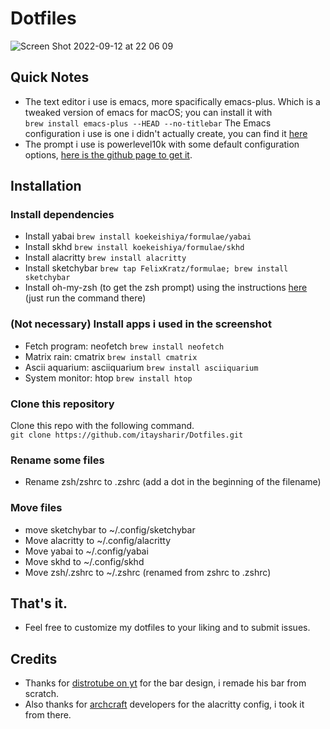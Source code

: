 # Dotfiles
![Screen Shot 2022-09-12 at 22 06 09](https://user-images.githubusercontent.com/87126382/189735560-98678287-7f93-4ada-be43-5a15f7e26cee.jpg)

## Quick Notes
- The text editor i use is emacs, more spacifically emacs-plus. Which is a tweaked version of emacs for macOS; you can install it with <br>
```brew install emacs-plus --HEAD --no-titlebar``` The Emacs configuration i use is one i didn't actually create, you can find it [here](https://github.com/doomemacs/doomemacs)
- The prompt i use is powerlevel10k with some default configuration options, [here is the github page to get it](https://github.com/romkatv/powerlevel10k). 

## Installation
### Install dependencies
- Install yabai ```brew install koekeishiya/formulae/yabai```
- Install skhd ```brew install koekeishiya/formulae/skhd```
- Install alacritty ```brew install alacritty```
- Install sketchybar ```brew tap FelixKratz/formulae; brew install sketchybar```
- Install oh-my-zsh (to get the zsh prompt) using the instructions [here](https://ohmyz.sh/#install) (just run the command there)

### (Not necessary) Install apps i used in the screenshot
- Fetch program: neofetch ```brew install neofetch```
- Matrix rain: cmatrix ```brew install cmatrix```
- Ascii aquarium: asciiquarium ```brew install asciiquarium```
- System monitor: htop ```brew install htop```

### Clone this repository
Clone this repo with the following command. <br>
```git clone https://github.com/itaysharir/Dotfiles.git```

### Rename some files
- Rename zsh/zshrc to .zshrc (add a dot in the beginning of the filename)

### Move files
- move sketchybar to ~/.config/sketchybar <br>
- Move alacritty to ~/.config/alacritty <br>
- Move yabai to ~/.config/yabai <br>
- Move skhd to ~/.config/skhd <br>
- Move zsh/.zshrc to ~/.zshrc (renamed from zshrc to .zshrc)

## That's it.
- Feel free to customize my dotfiles to your liking and to submit issues.

## Credits
- Thanks for [distrotube on yt](https://www.youtube.com/channel/UCVls1GmFKf6WlTraIb_IaJg) for the bar design, i remade his bar from scratch. <br>
- Also thanks for [archcraft](https://archcraft.io/) developers for the alacritty config, i took it from there.
